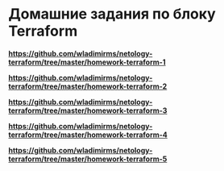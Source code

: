 # Домашние задания по блоку Terraform

**https://github.com/wladimirms/netology-terraform/tree/master/homework-terraform-1**

**https://github.com/wladimirms/netology-terraform/tree/master/homework-terraform-2**

**https://github.com/wladimirms/netology-terraform/tree/master/homework-terraform-3**

**https://github.com/wladimirms/netology-terraform/tree/master/homework-terraform-4**

**https://github.com/wladimirms/netology-terraform/tree/master/homework-terraform-5**
